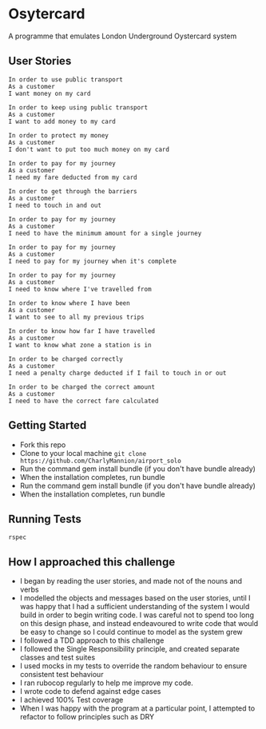 Osytercard
=================
A programme that emulates London Underground Oystercard system

User Stories
-----
```
In order to use public transport
As a customer
I want money on my card

In order to keep using public transport
As a customer
I want to add money to my card

In order to protect my money
As a customer
I don't want to put too much money on my card

In order to pay for my journey
As a customer
I need my fare deducted from my card

In order to get through the barriers
As a customer
I need to touch in and out

In order to pay for my journey
As a customer
I need to have the minimum amount for a single journey

In order to pay for my journey
As a customer
I need to pay for my journey when it's complete

In order to pay for my journey
As a customer
I need to know where I've travelled from

In order to know where I have been
As a customer
I want to see to all my previous trips

In order to know how far I have travelled
As a customer
I want to know what zone a station is in

In order to be charged correctly
As a customer
I need a penalty charge deducted if I fail to touch in or out

In order to be charged the correct amount
As a customer
I need to have the correct fare calculated
```

Getting Started
---------
* Fork this repo
* Clone to your local machine
`git clone https://github.com/CharlyMannion/airport_solo`
* Run the command gem install bundle (if you don't have bundle already)
* When the installation completes, run bundle
* Run the command gem install bundle (if you don't have bundle already)
* When the installation completes, run bundle

Running Tests
---------
`rspec`


How I approached this challenge
---------
* I began by reading the user stories, and made not of the nouns and verbs
* I modelled the objects and messages based on the user stories, until I was happy that I had a sufficient understanding of the system I would build in order to begin writing code. I was careful not to spend too long on this design phase, and instead endeavoured to write code that would be easy to change so I could continue to model as the system grew
* I followed a TDD approach to this challenge
* I followed the Single Responsibility principle, and created separate classes and test suites
* I used mocks in my tests to override the random behaviour to ensure consistent test behaviour
* I ran rubocop regularly to help me improve my code.
* I wrote code to defend against edge cases
* I achieved 100% Test coverage
* When I was happy with the program at a particular point, I attempted to refactor to follow principles such as DRY
